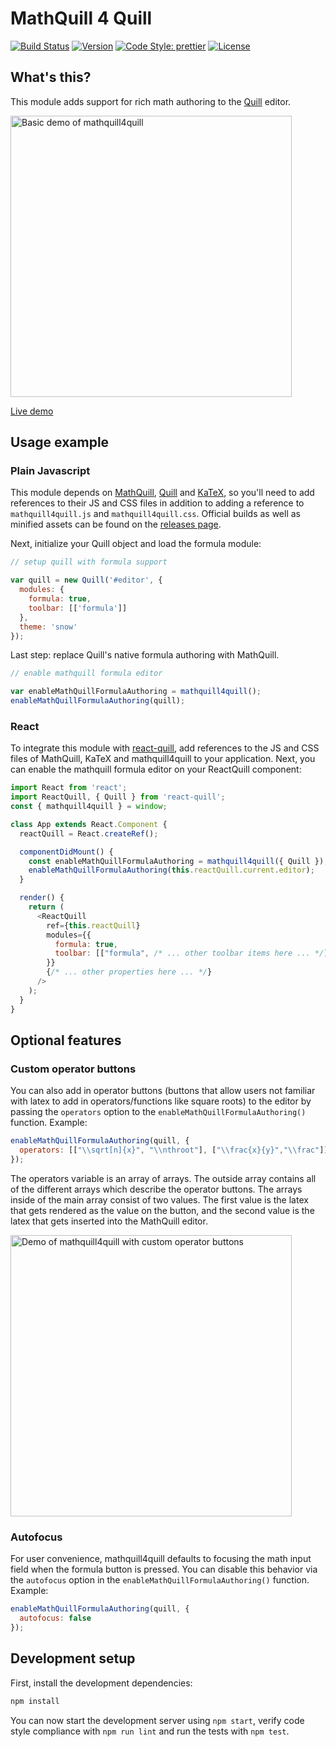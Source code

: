 # MathQuill 4 Quill

[![Build Status](https://clewolff.visualstudio.com/mathquill4quill/_apis/build/status/c-w.mathquill4quill?branchName=master)](https://clewolff.visualstudio.com/mathquill4quill/_build/latest?definitionId=5&branchName=master)
[![Version](https://img.shields.io/npm/v/mathquill4quill.svg)](https://www.npmjs.com/package/mathquill4quill)
[![Code Style: prettier](https://img.shields.io/badge/code_style-prettier-ff69b4.svg?style=flat-square)](https://github.com/prettier/prettier)
[![License](https://img.shields.io/badge/License-Apache_2.0-blue.svg)](https://github.com/c-w/mathquill4quill/blob/master/LICENSE.txt)

## What's this?

This module adds support for rich math authoring to the [Quill](http://quilljs.com/) editor.

<img src="https://user-images.githubusercontent.com/1086421/60978795-afb8e100-a2ff-11e9-8a4a-6f77e24001c9.gif" width="450" alt="Basic demo of mathquill4quill">

[Live demo](https://c-w.github.io/mathquill4quill/)

## Usage example

### Plain Javascript

This module depends on [MathQuill](http://docs.mathquill.com/en/latest/Getting_Started/), [Quill](https://quilljs.com/docs/quickstart/) and [KaTeX](https://github.com/Khan/KaTeX#usage), so you'll need to add references to their JS and CSS files in addition to adding a reference to `mathquill4quill.js` and `mathquill4quill.css`. Official builds as well as minified assets can be found on the [releases page](https://github.com/c-w/mathquill4quill/releases).

Next, initialize your Quill object and load the formula module:

```javascript
// setup quill with formula support

var quill = new Quill('#editor', {
  modules: {
    formula: true,
    toolbar: [['formula']]
  },
  theme: 'snow'
});
```

Last step: replace Quill's native formula authoring with MathQuill.

```javascript
// enable mathquill formula editor

var enableMathQuillFormulaAuthoring = mathquill4quill();
enableMathQuillFormulaAuthoring(quill);
```

### React

To integrate this module with [react-quill](https://github.com/zenoamaro/react-quill), add references to the JS and CSS files of MathQuill, KaTeX and mathquill4quill to your application. Next, you can enable the mathquill formula editor on your ReactQuill component:

```javascript
import React from 'react';
import ReactQuill, { Quill } from 'react-quill';
const { mathquill4quill } = window;

class App extends React.Component {
  reactQuill = React.createRef();

  componentDidMount() {
    const enableMathQuillFormulaAuthoring = mathquill4quill({ Quill });
    enableMathQuillFormulaAuthoring(this.reactQuill.current.editor);
  }

  render() {
    return (
      <ReactQuill
        ref={this.reactQuill}
        modules={{
          formula: true,
          toolbar: [["formula", /* ... other toolbar items here ... */]]
        }}
        {/* ... other properties here ... */}
      />
    );
  }
}
```

## Optional features

### Custom operator buttons

You can also add in operator buttons (buttons that allow users not familiar with latex to add in operators/functions like square roots) to the editor by passing the `operators` option to the `enableMathQuillFormulaAuthoring()` function. Example:

```javascript
enableMathQuillFormulaAuthoring(quill, {
  operators: [["\\sqrt[n]{x}", "\\nthroot"], ["\\frac{x}{y}","\\frac"]]
});
```

The operators variable is an array of arrays. The outside array contains all of the different arrays which describe the operator buttons. The arrays inside of the main array consist of two values. The first value is the latex that gets rendered as the value on the button, and the second value is the latex that gets inserted into the MathQuill editor.

<img src="https://user-images.githubusercontent.com/1086421/60978823-b8a9b280-a2ff-11e9-990a-ffba2b4ff394.gif" width="450" alt="Demo of mathquill4quill with custom operator buttons">

### Autofocus

For user convenience, mathquill4quill defaults to focusing the math input field when the formula button is pressed. You can disable this behavior via the `autofocus` option in the `enableMathQuillFormulaAuthoring()` function. Example:

```javascript
enableMathQuillFormulaAuthoring(quill, {
  autofocus: false
});
```

## Development setup

First, install the development dependencies:

```bash
npm install
```

You can now start the development server using `npm start`, verify code style compliance with `npm run lint` and run the tests with `npm test`.

